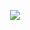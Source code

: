 <p align='center'>
  <img src='https://github.com/user-attachments/assets/7319a5ac-2864-4a75-acb7-85925a764e92' /> 
</p>
